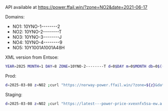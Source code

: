 API available at https://power.ffail.win/?zone=NO2&date=2021-06-17

Domains:
- NO1: 10YNO-1--------2
- NO2: 10YNO-2--------T
- NO3: 10YNO-3--------J
- NO4: 10YNO-4--------9
- NO5: 10Y1001A1001A48H

XML version from Entsoe:
```bash
YEAR=2025 MONTH=1 DAY=8 ZONE=10YNO-2--------T d=0$DAY m=0$MONTH db=0$((DAY-1)); curl "https://web-api.tp.entsoe.eu/api?documentType=A44&in_Domain=${ZONE}&out_Domain=${ZONE}&periodStart=${YEAR}${m: -2}${db: -2}2300&periodEnd=${YEAR}${m: -2}${d: -2}2300&securityToken=$(op item get entsoe.eu --fields 'Web Api Security Token')"
```

Prod:
```bash
d=2025-03-08 z=NO2 ;curl "https://norway-power.ffail.win/?zone=${z}&date=${d}&key=$(op read op://Personal/power.ffail.win/api-key)" | jq
```
Staging:
```bash
d=2025-03-08 z=NO2 ;curl "https://latest---power-price-xvexnfx5sa-ew.a.run.app?zone=${z}&date=${d}&key=$(op read op://Personal/power.ffail.win/api-key)" | jq
```
